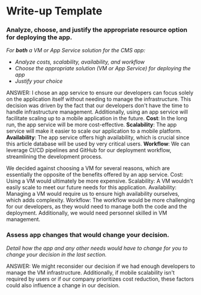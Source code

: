 # Write-up Template

### Analyze, choose, and justify the appropriate resource option for deploying the app.

*For **both** a VM or App Service solution for the CMS app:*
- *Analyze costs, scalability, availability, and workflow*
- *Choose the appropriate solution (VM or App Service) for deploying the app*
- *Justify your choice*

ANSWER: I chose an app service to ensure our developers can focus solely on the application itself without needing to manage the infrastructure. This decision was driven by the fact that our developers don't have the time to handle infrastructure management. Additionally, using an app service will facilitate scaling up to a mobile application in the future. 
**Cost**: In the long run, the app service will be more cost-effective. 
**Scalability**: The app service will make it easier to scale our application to a mobile platform.
**Availability**: The app service offers high availability, which is crucial since this article database will be used by very critical users.
**Workflow**: We can leverage CI/CD pipelines and GitHub for our deployment workflow, streamlining the development process.

We decided against choosing a VM for several reasons, which are essentially the opposite of the benefits offered by an app service.
Cost: Using a VM would ultimately be more expensive.
Scalability: A VM wouldn't easily scale to meet our future needs for this application.
Availability: Managing a VM would require us to ensure high availability ourselves, which adds complexity.
Workflow: The workflow would be more challenging for our developers, as they would need to manage both the code and the deployment. Additionally, we would need personnel skilled in VM management.

### Assess app changes that would change your decision.

*Detail how the app and any other needs would have to change for you to change your decision in the last section.* 

ANSWER: We might reconsider our decision if we had enough developers to manage the VM infrastructure. Additionally, if mobile scalability isn't required by users or if our company prioritizes cost reduction, these factors could also influence a change in our decision.
